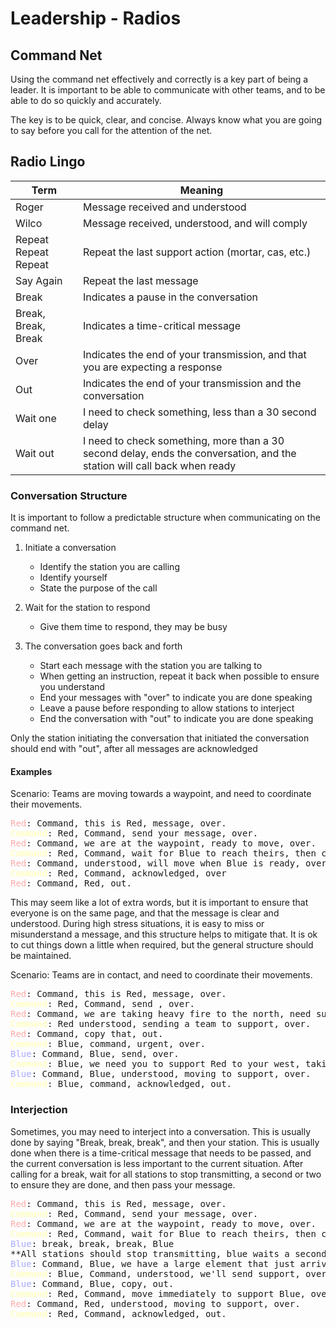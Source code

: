 # Leadership - Radios

## Command Net

Using the command net effectively and correctly is a key part of being a leader. It is important to be able to communicate with other teams, and to be able to do so quickly and accurately.

The key is to be quick, clear, and concise. Always know what you are going to say before you call for the attention of the net.

## Radio Lingo

| Term | Meaning |
| --- | --- |
| Roger | Message received and understood |
| Wilco | Message received, understood, and will comply |
| Repeat Repeat Repeat | Repeat the last support action (mortar, cas, etc.) |
| Say Again | Repeat the last message |
| Break | Indicates a pause in the conversation |
| Break, Break, Break | Indicates a time-critical message |
| Over | Indicates the end of your transmission, and that you are expecting a response |
| Out | Indicates the end of your transmission and the conversation |
| Wait one | I need to check something, less than a 30 second delay |
| Wait out | I need to check something, more than a 30 second delay, ends the conversation, and the station will call back when ready |

### Conversation Structure

It is important to follow a predictable structure when communicating on the command net.

1. Initiate a conversation
    * Identify the station you are calling
    * Identify yourself
    * State the purpose of the call

2. Wait for the station to respond
    * Give them time to respond, they may be busy

3. The conversation goes back and forth
    * Start each message with the station you are talking to
    * When getting an instruction, repeat it back when possible to ensure you understand
    * End your messages with "over" to indicate you are done speaking
    * Leave a pause before responding to allow stations to interject
    * End the conversation with "out" to indicate you are done speaking

Only the station initiating the conversation that initiated the conversation should end with "out", after all messages are acknowledged

#### Examples

Scenario: Teams are moving towards a waypoint, and need to coordinate their movements.

<pre>
<span style="color:#FFABAB">Red</span>: Command, this is Red, message, over.
<span style="color:#FFFFAB">Command</span>: Red, Command, send your message, over.
<span style="color:#FFABAB">Red</span>: Command, we are at the waypoint, ready to move, over.
<span style="color:#FFFFAB">Command</span>: Red, Command, wait for Blue to reach theirs, then clear the buildings, over.
<span style="color:#FFABAB">Red</span>: Command, understood, will move when Blue is ready, over.
<span style="color:#FFFFAB">Command</span>: Red, Command, acknowledged, over
<span style="color:#FFABAB">Red</span>: Command, Red, out.
</pre>

This may seem like a lot of extra words, but it is important to ensure that everyone is on the same page, and that the message is clear and understood. During high stress situations, it is easy to miss or misunderstand a message, and this structure helps to mitigate that. It is ok to cut things down a little when required, but the general structure should be maintained.

Scenario: Teams are in contact, and need to coordinate their movements.

<pre>
<span style="color:#FFABAB">Red</span>: Command, this is Red, message, over.
<span style="color:#FFFFAB">Command</span>: Red, Command, send , over.
<span style="color:#FFABAB">Red</span>: Command, we are taking heavy fire to the north, need support, over.
<span style="color:#FFFFAB">Command</span>: Red understood, sending a team to support, over.
<span style="color:#FFABAB">Red</span>: Command, copy that, out.
<span style="color:#FFFFAB">Command</span>: Blue, command, urgent, over.
<span style="color:#ABABFF">Blue</span>: Command, Blue, send, over.
<span style="color:#FFFFAB">Command</span>: Blue, we need you to support Red to your west, taking fire from the north, over.
<span style="color:#ABABFF">Blue</span>: Command, Blue, understood, moving to support, over.
<span style="color:#FFFFAB">Command</span>: Blue, command, acknowledged, out.
</pre>

### Interjection

Sometimes, you may need to interject into a conversation. This is usually done by saying "Break, break, break", and then your station. This is usually done when there is a time-critical message that needs to be passed, and the current conversation is less important to the current situation. After calling for a break, wait for all stations to stop transmitting, a second or two to ensure they are done, and then pass your message.

<pre>
<span style="color:#FFABAB">Red</span>: Command, this is Red, message, over.
<span style="color:#FFFFAB">Command</span>: Red, Command, send your message, over.
<span style="color:#FFABAB">Red</span>: Command, we are at the waypoint, ready to move, over.
<span style="color:#FFFFAB">Command</span>: Red, Command, wait for Blue to reach theirs, then clear the buildings, over.
<span style="color:#ABABFF">Blue</span>: break, break, break, Blue
**All stations should stop transmitting, blue waits a second, then transmits**
<span style="color:#ABABFF">Blue</span>: Command, Blue, we have a large element that just arrived to our west, we are taking heavy fire, over.
<span style="color:#FFFFAB">Command</span>: Blue, Command, understood, we'll send support, over.
<span style="color:#ABABFF">Blue</span>: Command, Blue, copy, out.
<span style="color:#FFFFAB">Command</span>: Red, Command, move immediately to support Blue, over.
<span style="color:#FFABAB">Red</span>: Command, Red, understood, moving to support, over.
<span style="color:#FFFFAB">Command</span>: Red, Command, acknowledged, out.
</pre>
